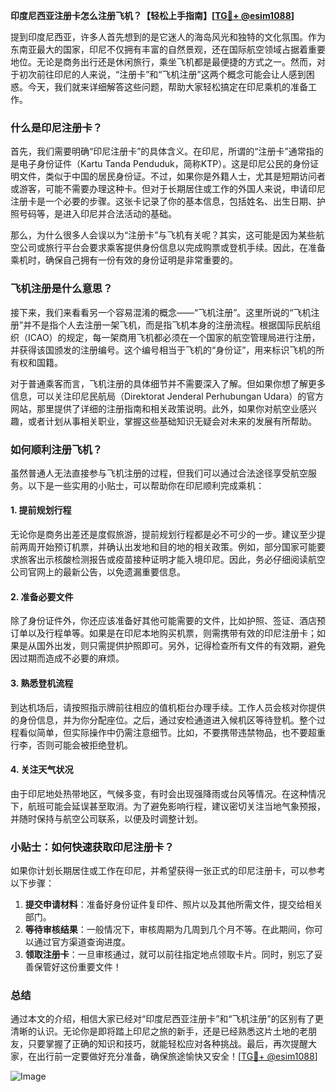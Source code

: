 **印度尼西亚注册卡怎么注册飞机？【轻松上手指南】[[TG💪+ @esim1088](https://t.me/s/esim1088)]**

提到印度尼西亚，许多人首先想到的是它迷人的海岛风光和独特的文化氛围。作为东南亚最大的国家，印尼不仅拥有丰富的自然景观，还在国际航空领域占据着重要地位。无论是商务出行还是休闲旅行，乘坐飞机都是最便捷的方式之一。然而，对于初次前往印尼的人来说，“注册卡”和“飞机注册”这两个概念可能会让人感到困惑。今天，我们就来详细解答这些问题，帮助大家轻松搞定在印尼乘机的准备工作。

### 什么是印尼注册卡？

首先，我们需要明确“印尼注册卡”的具体含义。在印尼，所谓的“注册卡”通常指的是电子身份证件（Kartu Tanda Penduduk，简称KTP）。这是印尼公民的身份证明文件，类似于中国的居民身份证。不过，如果你是外籍人士，尤其是短期访问者或游客，可能不需要办理这种卡。但对于长期居住或工作的外国人来说，申请印尼注册卡是一个必要的步骤。这张卡记录了你的基本信息，包括姓名、出生日期、护照号码等，是进入印尼并合法活动的基础。

那么，为什么很多人会误以为“注册卡”与飞机有关呢？其实，这可能是因为某些航空公司或旅行平台会要求乘客提供身份信息以完成购票或登机手续。因此，在准备乘机时，确保自己拥有一份有效的身份证明是非常重要的。

### 飞机注册是什么意思？

接下来，我们来看看另一个容易混淆的概念——“飞机注册”。这里所说的“飞机注册”并不是指个人去注册一架飞机，而是指飞机本身的注册流程。根据国际民航组织（ICAO）的规定，每一架商用飞机都必须在一个国家的航空管理局进行注册，并获得该国颁发的注册编号。这个编号相当于飞机的“身份证”，用来标识飞机的所有权和国籍。

对于普通乘客而言，飞机注册的具体细节并不需要深入了解。但如果你想了解更多信息，可以关注印尼民航局（Direktorat Jenderal Perhubungan Udara）的官方网站，那里提供了详细的注册指南和相关政策说明。此外，如果你对航空业感兴趣，或者计划从事相关职业，掌握这些基础知识无疑会对未来的发展有所帮助。

### 如何顺利注册飞机？

虽然普通人无法直接参与飞机注册的过程，但我们可以通过合法途径享受航空服务。以下是一些实用的小贴士，可以帮助你在印尼顺利完成乘机：

#### 1. 提前规划行程
无论你是商务出差还是度假旅游，提前规划行程都是必不可少的一步。建议至少提前两周开始预订机票，并确认出发地和目的地的相关政策。例如，部分国家可能要求旅客出示核酸检测报告或疫苗接种证明才能入境印尼。因此，务必仔细阅读航空公司官网上的最新公告，以免遗漏重要信息。

#### 2. 准备必要文件
除了身份证件外，你还应该准备好其他可能需要的文件，比如护照、签证、酒店预订单以及行程单等。如果是在印尼本地购买机票，则需携带有效的印尼注册卡；如果是从国外出发，则只需提供护照即可。另外，记得检查所有文件的有效期，避免因过期而造成不必要的麻烦。

#### 3. 熟悉登机流程
到达机场后，请按照指示牌前往相应的值机柜台办理手续。工作人员会核对你提供的身份信息，并为你分配座位。之后，通过安检通道进入候机区等待登机。整个过程看似简单，但实际操作中仍需注意细节。比如，不要携带违禁物品，也不要超重行李，否则可能会被拒绝登机。

#### 4. 关注天气状况
由于印尼地处热带地区，气候多变，有时会出现强降雨或台风等情况。在这种情况下，航班可能会延误甚至取消。为了避免影响行程，建议密切关注当地气象预报，并随时保持与航空公司联系，以便及时调整计划。

### 小贴士：如何快速获取印尼注册卡？

如果你计划长期居住或工作在印尼，并希望获得一张正式的印尼注册卡，可以参考以下步骤：

1. **提交申请材料**：准备好身份证件复印件、照片以及其他所需文件，提交给相关部门。
2. **等待审核结果**：一般情况下，审核周期为几周到几个月不等。在此期间，你可以通过官方渠道查询进度。
3. **领取注册卡**：一旦审核通过，就可以前往指定地点领取卡片。同时，别忘了妥善保管好这份重要文件！

### 总结

通过本文的介绍，相信大家已经对“印度尼西亚注册卡”和“飞机注册”的区别有了更清晰的认识。无论你是即将踏上印尼之旅的新手，还是已经熟悉这片土地的老朋友，只要掌握了正确的知识和技巧，就能轻松应对各种挑战。最后，再次提醒大家，在出行前一定要做好充分准备，确保旅途愉快又安全！[[TG💪+ @esim1088](https://t.me/s/esim1088)]

![Image](https://i.postimg.cc/4NQfJmqS/Snipaste-2025-05-13-00-14-12.png)